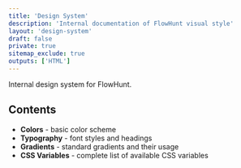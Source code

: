 ```yaml
---
title: 'Design System'
description: 'Internal documentation of FlowHunt visual style'
layout: 'design-system'
draft: false
private: true
sitemap_exclude: true
outputs: ['HTML']
---
```


Internal design system for FlowHunt.

## Contents

- **Colors** - basic color scheme
- **Typography** - font styles and headings
- **Gradients** - standard gradients and their usage
- **CSS Variables** - complete list of available CSS variables
